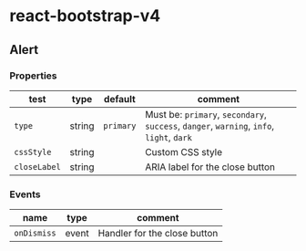 # react-bootstrap-v4

## Alert

### Properties

test | type | default | comment
-- | -- | -- | -- 
`type` | string | `primary` | Must be: `primary`, `secondary`, `success`, `danger`, `warning`, `info`, `light`, `dark`
`cssStyle` | string | | Custom CSS style 
`closeLabel` | string | | ARIA label for the close button 

### Events
name | type | comment
-- | -- | --
 `onDismiss` | event | Handler for the close button 
